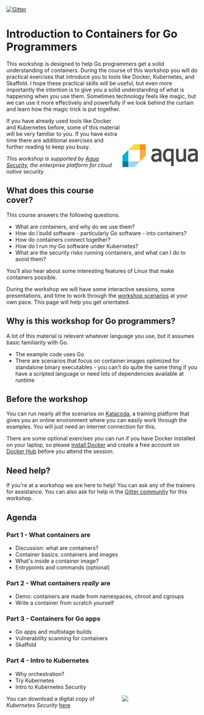 [![Gitter](https://badges.gitter.im/containers-and-go/community.svg)](https://gitter.im/containers-and-go/community?utm_source=badge&utm_medium=badge&utm_campaign=pr-badge)

# Introduction to Containers for Go Programmers

This workshop is designed to help Go programmers get a solid understanding of containers. During the course of this workshop you will do practical exercises that introduce you to tools like Docker, Kubernetes, and Skaffold. I hope these practical skills will be useful, but even more importantly the intention is to give you a solid understanding of what is happening when you use them. Sometimes technology feels like magic, but we can use it more effectively and powerfully if we look behind the curtain and learn how the magic trick is put together.

<img align="right" src="Aqua_logo_2018_200sq.png">

If you have already used tools like Docker and Kubernetes before, some of this material will be very familiar to you. If you have extra time there are additional exercises and further reading to keep you busy.

_This workshop is supported by [Aqua Security](https://www.aquasec.com), the enterprise platform for cloud native security._

## What does this course cover?

This course answers the following questions.

* What are containers, and why do we use them?
* How do I build software - particularly Go software - into containers?
* How do containers connect together?
* How do I run my Go software under Kubernetes?
* What are the security risks running containers, and what can I do to avoid them?

You’ll also hear about some interesting features of Linux that make containers possible.

During the workshop we will have some interactive sessions, some presentations, and time to work through the [workshop scenarios](https://www.katacoda.com/lizrice/training/containers-and-go) at your own pace. This page will help you get orientated.

## Why is this workshop for Go programmers?

A lot of this material is relevant whatever language you use, but it assumes basic familiarity with Go.

* The example code uses Go
* There are scenarios that focus on container images optimized for standalone binary executables - you can't do quite the same thing if you have a scripted language or need lots of dependencies available at runtime

## Before the workshop

You can run nearly all the scenarios on [Katacoda](https://www.katacoda.com), a training platform that gives you an online environment where you can easily work through the examples. You will just need an internet connection for this.

There are some optional exercises you can run if you have Docker installed on your laptop, so please [install Docker](https://docker.com) and create a free account on [Docker Hub](https://hub.docker.com) before you attend the session.

## Need help?

If you're at a workshop we are here to help! You can ask any of the trainers for assistance. You can also ask for help in the [Gitter community](https://gitter.im/containers-and-go/community) for this workshop.

## Agenda

### Part 1 - What containers are

* Discussion: what are containers?
* Container basics: containers and images
* What's inside a container image?
* Entrypoints and commands (optional)

### Part 2 - What containers _really_ are

* Demo: containers are made from namespaces, chroot and cgroups
* Write a container from scratch yourself

### Part 3 - Containers for Go apps

* Go apps and multistage builds
* Vulnerability scanning for containers
* Skaffold

### Part 4 - Intro to Kubernetes

* Why orchestration?
* Try Kubernetes
* Intro to Kubernetes Security 

<img align="right" width="200" src="https://kubernetes-security.info/assets/img/cover.png"> 

You can download a digital copy of _Kubernetes Security_ [here](https://info.aquasec.com/kubernetes-security)
